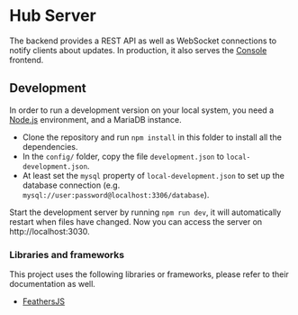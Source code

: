 # Hub Server

The backend provides a REST API as well as WebSocket connections to notify clients about updates.
In production, it also serves the [Console](../console) frontend.

## Development
In order to run a development version on your local system, you need a [Node.js](https://nodejs.org/) environment, and a MariaDB instance.
- Clone the repository and run `npm install` in this folder to install all the dependencies.
- In the `config/` folder, copy the file `development.json` to `local-development.json`.
- At least set the `mysql` property of `local-development.json` to set up the database connection (e.g. `mysql://user:password@localhost:3306/database`).

Start the development server by running `npm run dev`, it will automatically restart when files have changed.
Now you can access the server on http://localhost:3030.

### Libraries and frameworks
This project uses the following libraries or frameworks, please refer to their documentation as well.
- [FeathersJS](https://feathersjs.com/)

